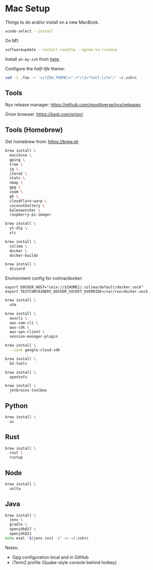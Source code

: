 # Mac Setup

Things to do and/or install on a new MacBook.

```bash
xcode-select --install
```

On M1:

```bash
softwareupdate --install-rosetta --agree-to-license
```

Install `oh-my-zsh` from [here](https://ohmyz.sh/#install).

Configure the _half-life_ theme:

```bash
sed -i .foo -r 's/(ZSH_THEME)=".+"/\1="half-life"/' ~/.zshrc
```

## Tools

Nyx release manager: https://github.com/mooltiverse/nyx/releases

Orion browser: https://kagi.com/orion/

## Tools (Homebrew)

Get homebrew from: https://brew.sh

```bash
brew install \
  macchina \
  gping \
  tree \
  jq \
  iterm2 \
  stats \
  nmap \
  gpg \
  zoom \
  gh \
  cloudflare-warp \
  coconutbattery \
  balenaetcher \
  raspberry-pi-imager
```

```bash
brew install \
  yt-dlp \
  vlc
```

```bash
brew install \
  colima \
  docker \
  docker-buildx
```

```bash
brew install \
  discord
```

Environment config for colima/docker:

```
export DOCKER_HOST="unix://${HOME}/.colima/default/docker.sock"
export TESTCONTAINERS_DOCKER_SOCKET_OVERRIDE=/var/run/docker.sock
```

```bash
brew install \
  utm
```

```bash
brew install \
  awscli \
  aws-sam-cli \
  aws-cdk \
  aws-vpn-client \
  session-manager-plugin
```

```bash
brew install \
  --cask google-cloud-sdk
```

```bash
brew install \
  b2-tools
```

```bash
brew install \
  opentofu
```

```bash
brew install \
  jetbrains-toolbox
```

## Python

```bash
brew install \
  uv
```

## Rust

```bash
brew install \
  rust \
  rustup
```

## Node

```bash
brew install \
  volta
```

## Java

```bash
brew install \
  jenv \
  gradle \
  openjdk@17 \
  openjdk@11
echo eval "$(jenv init -)" >> ~/.zshrc
```

Notes:

- Gpg configuration local and in GitHub
- iTerm2 profile (Quake-style console behind hotkey)

